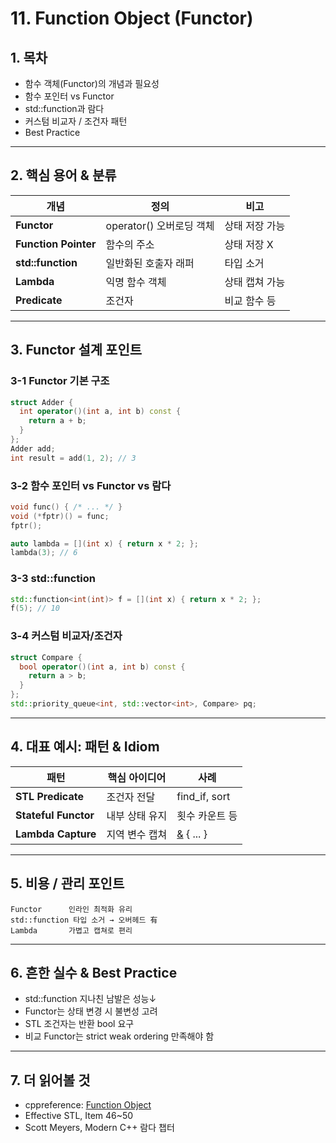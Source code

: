 # 11. Function Object (Functor)

## 1. 목차
- 함수 객체(Functor)의 개념과 필요성
- 함수 포인터 vs Functor
- std::function과 람다
- 커스텀 비교자 / 조건자 패턴
- Best Practice

---

## 2. 핵심 용어 & 분류
| 개념 | 정의 | 비고 |
|------|------|------|
| **Functor** | operator() 오버로딩 객체 | 상태 저장 가능 |
| **Function Pointer** | 함수의 주소 | 상태 저장 X |
| **std::function** | 일반화된 호출자 래퍼 | 타입 소거 |
| **Lambda** | 익명 함수 객체 | 상태 캡쳐 가능 |
| **Predicate** | 조건자 | 비교 함수 등 |

---

## 3. Functor 설계 포인트

### 3-1 Functor 기본 구조
```cpp
struct Adder {
  int operator()(int a, int b) const {
    return a + b;
  }
};
Adder add;
int result = add(1, 2); // 3
```

### 3-2 함수 포인터 vs Functor vs 람다
```cpp
void func() { /* ... */ }
void (*fptr)() = func;
fptr();

auto lambda = [](int x) { return x * 2; };
lambda(3); // 6
```

### 3-3 std::function
```cpp
std::function<int(int)> f = [](int x) { return x * 2; };
f(5); // 10
```

### 3-4 커스텀 비교자/조건자
```cpp
struct Compare {
  bool operator()(int a, int b) const {
    return a > b;
  }
};
std::priority_queue<int, std::vector<int>, Compare> pq;
```

---

## 4. 대표 예시: 패턴 & Idiom
| 패턴 | 핵심 아이디어 | 사례 |
|------|----------------|------|
| **STL Predicate** | 조건자 전달 | find_if, sort |
| **Stateful Functor** | 내부 상태 유지 | 횟수 카운트 등 |
| **Lambda Capture** | 지역 변수 캡쳐 | [&](x) { ... } |

---

## 5. 비용 / 관리 포인트
```text
Functor      인라인 최적화 유리
std::function 타입 소거 → 오버헤드 有
Lambda       가볍고 캡쳐로 편리
```

---

## 6. 흔한 실수 & Best Practice
- std::function 지나친 남발은 성능↓
- Functor는 상태 변경 시 불변성 고려
- STL 조건자는 반환 bool 요구
- 비교 Functor는 strict weak ordering 만족해야 함

---

## 7. 더 읽어볼 것
- cppreference: [Function Object](https://en.cppreference.com/w/cpp/utility/functional)
- Effective STL, Item 46~50
- Scott Meyers, Modern C++ 람다 챕터
